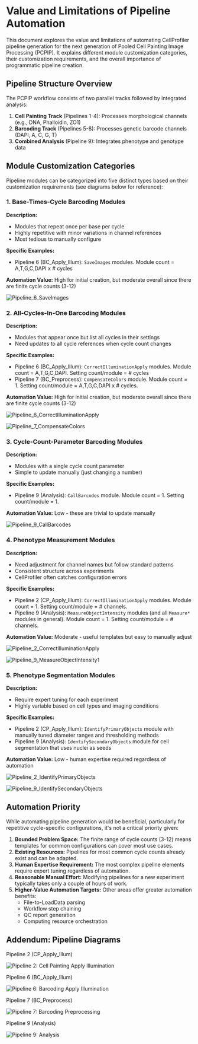 # Value and Limitations of Pipeline Automation

This document explores the value and limitations of automating CellProfiler pipeline generation for the next generation of Pooled Cell Painting Image Processing (PCPIP). It explains different module customization categories, their customization requirements, and the overall importance of programmatic pipeline creation.

## Pipeline Structure Overview

The PCPIP workflow consists of two parallel tracks followed by integrated analysis:

1. **Cell Painting Track** (Pipelines 1-4): Processes morphological channels (e.g., DNA, Phalloidin, ZO1)
2. **Barcoding Track** (Pipelines 5-8): Processes genetic barcode channels (DAPI, A, C, G, T)
3. **Combined Analysis** (Pipeline 9): Integrates phenotype and genotype data

## Module Customization Categories

Pipeline modules can be categorized into five distinct types based on their customization requirements (see diagrams below for reference):

### 1. Base-Times-Cycle Barcoding Modules

**Description:**

- Modules that repeat once per base per cycle
- Highly repetitive with minor variations in channel references
- Most tedious to manually configure

**Specific Examples:**

- Pipeline 6 (BC_Apply_Illum): `SaveImages` modules. Module count = A,T,G,C,DAPI x # cycles

**Automation Value:** High for initial creation, but moderate overall since there are finite cycle counts (3-12)

![Pipeline_6_SaveImages](../assets/sample_modules/p6_SaveImages.png)

### 2. All-Cycles-In-One Barcoding Modules

**Description:**

- Modules that appear once but list all cycles in their settings
- Need updates to all cycle references when cycle count changes

**Specific Examples:**

- Pipeline 6 (BC_Apply_Illum): `CorrectIlluminationApply` modules. Module count = A,T,G,C,DAPI. Setting count/module = # cycles
- Pipeline 7 (BC_Preprocess): `CompensateColors` module. Module count = 1. Setting count/module = A,T,G,C,DAPI x # cycles.

**Automation Value:** High for initial creation, but moderate overall since there are finite cycle counts (3-12)

![Pipeline_6_CorrectIlluminationApply](../assets/sample_modules/p6_CorrectIlluminationApply.png)

![Pipeline_7_CompensateColors](../assets/sample_modules/p7_CompensateColors.png)

### 3. Cycle-Count-Parameter Barcoding Modules

**Description:**

- Modules with a single cycle count parameter
- Simple to update manually (just changing a number)

**Specific Examples:**

- Pipeline 9 (Analysis): `CallBarcodes` module. Module count = 1. Setting count/module = 1.

**Automation Value:** Low - these are trivial to update manually

![Pipeline_9_CallBarcodes](../assets/sample_modules/p9_CallBarcodes.png)

### 4. Phenotype Measurement Modules

**Description:**

- Need adjustment for channel names but follow standard patterns
- Consistent structure across experiments
- CellProfiler often catches configuration errors

**Specific Examples:**

- Pipeline 2 (CP_Apply_Illum): `CorrectIlluminationApply` modules. Module count = 1. Setting count/module = # channels.
- Pipeline 9 (Analysis): `MeasureObjectIntensity` modules (and all `Measure*` modules in general). Module count = 1. Setting count/module = # channels.

**Automation Value:** Moderate - useful templates but easy to manually adjust

![Pipeline_2_CorrectIlluminationApply](../assets/sample_modules/p2_CorrectIlluminationApply.png)

![Pipeline_9_MeasureObjectIntensity1](../assets/sample_modules/p9_MeasureObjectIntensity1.png)


### 5. Phenotype Segmentation Modules

**Description:**

- Require expert tuning for each experiment
- Highly variable based on cell types and imaging conditions

**Specific Examples:**

- Pipeline 2 (CP_Apply_Illum): `IdentifyPrimaryObjects` module with manually tuned diameter ranges and thresholding methods
- Pipeline 9 (Analysis): `IdentifySecondaryObjects` module for cell segmentation that uses nuclei as seeds

**Automation Value:** Low - human expertise required regardless of automation

![Pipeline_2_IdentifyPrimaryObjects](../assets/sample_modules/p2_IdentifyPrimaryObjects.png)

![Pipeline_9_IdentifySecondaryObjects](../assets/sample_modules/p9_IdentifySecondaryObjects.png)

## Automation Priority

While automating pipeline generation would be beneficial, particularly for repetitive cycle-specific configurations, it's not a critical priority given:

1. **Bounded Problem Space:** The finite range of cycle counts (3-12) means templates for common configurations can cover most use cases.
2. **Existing Resources:** Pipelines for most common cycle counts already exist and can be adapted.
3. **Human Expertise Requirement:** The most complex pipeline elements require expert tuning regardless of automation.
4. **Reasonable Manual Effort:** Modifying pipelines for a new experiment typically takes only a couple of hours of work.
5. **Higher-Value Automation Targets:** Other areas offer greater automation benefits:
      - File-to-LoadData parsing
      - Workflow step chaining
      - QC report generation
      - Computing resource orchestration

## Addendum: Pipeline Diagrams

Pipeline 2 (CP_Apply_Illum)

![Pipeline 2: Cell Painting Apply Illumination](https://github.com/broadinstitute/starrynight/blob/main/tests/pcpip-pipelines/_ref_graph_format/svg/ref_2_CP_Apply_Illum.svg)

Pipeline 6 (BC_Apply_Illum)

![Pipeline 6: Barcoding Apply Illumination](https://github.com/broadinstitute/starrynight/blob/main/tests/pcpip-pipelines/_ref_graph_format/svg/ref_6_BC_Apply_Illum.svg)

Pipeline 7 (BC_Preprocess)

![Pipeline 7: Barcoding Preprocessing](https://github.com/broadinstitute/starrynight/blob/main/tests/pcpip-pipelines/_ref_graph_format/svg/ref_7_BC_Preprocess.svg)

Pipeline 9 (Analysis)

![Pipeline 9: Analysis](https://github.com/broadinstitute/starrynight/blob/main/tests/pcpip-pipelines/_ref_graph_format/svg/ref_9_Analysis.svg)
